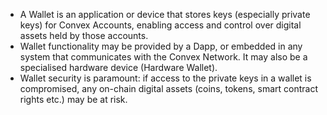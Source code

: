 - A Wallet is an application or device that stores keys (especially private keys) for Convex Accounts, enabling access and control over digital assets held by those accounts.
- Wallet functionality may be provided by a Dapp, or embedded in any system that communicates with the Convex Network. It may also be a specialised hardware device (Hardware Wallet).
- Wallet security is paramount: if access to the private keys in a wallet is compromised, any on-chain digital assets (coins, tokens, smart contract rights etc.) may be at risk.